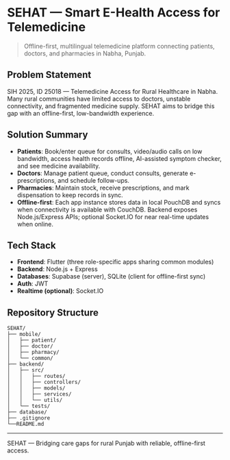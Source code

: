 # SEHAT — Smart E-Health Access for Telemedicine

> Offline-first, multilingual telemedicine platform connecting patients, doctors, and pharmacies in Nabha, Punjab.

## Problem Statement
SIH 2025, ID 25018 — Telemedicine Access for Rural Healthcare in Nabha. Many rural communities have limited access to doctors, unstable connectivity, and fragmented medicine supply. SEHAT aims to bridge this gap with an offline-first, low-bandwidth experience.

## Solution Summary
- **Patients**: Book/enter queue for consults, video/audio calls on low bandwidth, access health records offline, AI-assisted symptom checker, and see medicine availability.
- **Doctors**: Manage patient queue, conduct consults, generate e-prescriptions, and schedule follow-ups.
- **Pharmacies**: Maintain stock, receive prescriptions, and mark dispensation to keep records in sync.
- **Offline-first**: Each app instance stores data in local PouchDB and syncs when connectivity is available with CouchDB. Backend exposes Node.js/Express APIs; optional Socket.IO for near real-time updates when online.

## Tech Stack
- **Frontend**: Flutter (three role-specific apps sharing common modules)
- **Backend**: Node.js + Express
- **Databases**: Supabase (server), SQLite (client for offline-first sync)
- **Auth**: JWT
- **Realtime (optional)**: Socket.IO

## Repository Structure
```
SEHAT/
├── mobile/
│   ├── patient/      
│   ├── doctor/       
│   ├── pharmacy/     
│   └── common/       
├── backend/
│   ├── src/
│   │   ├── routes/
│   │   ├── controllers/
│   │   ├── models/
│   │   ├── services/
│   │   └── utils/
│   └── tests/
├── database/         
├── .gitignore
└──README.md

```

---
SEHAT — Bridging care gaps for rural Punjab with reliable, offline-first access.

